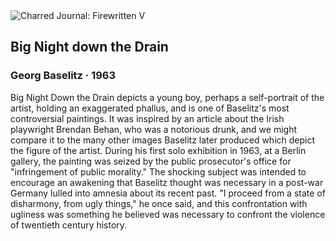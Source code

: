 <div class="artwork-of-the-day">
  <div class="container">
    <div class="img-wrapper">
      <img
        src="https://uploads8.wikiart.org/images/georg-baselitz/big-night-down-the-drain-1963-1.jpg!Large.jpg"
        alt="Charred Journal: Firewritten V" />
    </div>
    <div class="artwork-detail">
      <div class="artwork-origin"> 
        <h2 class="artwork-name">Big Night down the Drain</h2>
        <h3 class="artist">
          Georg Baselitz
                    ·  1963
        </h3>
      </div>
      <p class="description">
        <span class="artwork-description-text ng-binding" ng-bind-html="viewModel.ArtworkOfTheDay.Description | unsafe">Big Night Down the Drain depicts a young boy, perhaps a self-portrait of the artist, holding an exaggerated phallus, and is one of Baselitz's most controversial paintings. It was inspired by an article about the Irish playwright Brendan Behan, who was a notorious drunk, and we might compare it to the many other images Baselitz later produced which depict the figure of the artist. During his first solo exhibition in 1963, at a Berlin gallery, the painting was seized by the public prosecutor's office for "infringement of public morality." The shocking subject was intended to encourage an awakening that Baselitz thought was necessary in a post-war Germany lulled into amnesia about its recent past. "I proceed from a state of disharmony, from ugly things," he once said, and this confrontation with ugliness was something he believed was necessary to confront the violence of twentieth century history.</span>
                        <div class="text-shadow-container" ng-show="showShadow" style=""></div>
      </p>
    </div>
  </div>

</div>
